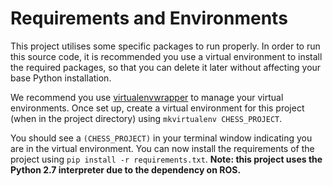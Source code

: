 # Requirements and Environments

This project utilises some specific packages to run properly. In order to run this source code, it is recommended you use a virtual environment to install the required packages, so that you can delete it later without affecting your base Python installation.

We recommend you use [virtualenvwrapper](https://virtualenvwrapper.readthedocs.io/en/latest/index.html) to manage your virtual environments. Once set up, create a virtual environment for this project (when in the project directory) using ``mkvirtualenv CHESS_PROJECT``.

You should see a ``(CHESS_PROJECT)`` in your terminal window indicating you are in the virtual environment. You can now install the requirements of the project using ``pip install -r requirements.txt``. **Note: this project uses the Python 2.7 interpreter due to the dependency on ROS.**
